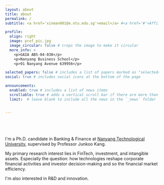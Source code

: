```yaml
---
layout: about
title: about
permalink: /
subtitle: <a href='xinman001@e.ntu.edu.sg'>email</a> #<a href='#'>Affiliations</a>. Address. Contacts. Motto. Etc.

profile:
  align: right
  image: prof_pic.jpg
  image_circular: false # crops the image to make it circular
  more_info: >
    <p>GAIA ABS-04-038</p>
    <p>Nanyang Business School</p>
    <p>91 Nanyang Avenue 639956</p>

selected_papers: false # includes a list of papers marked as "selected={true}"
social: true # includes social icons at the bottom of the page

announcements:
  enabled: true # includes a list of news items
  scrollable: true # adds a vertical scroll bar if there are more than 3 news items
  limit:  # leave blank to include all the news in the `_news` folder


---
```


<div style="margin-bottom: 5em;"></div>


I'm a Ph.D. candidate in Banking & Finance at [Nanyang Technological University](https://www.ntu.edu.sg), supervised by Professor Junkoo Kang. 


My primary research interest lies in FinTech, investment, and intangible assets. Especially the question: how technologies reshape corporate financial activities and investor decision-making and so the financial market efficiency.

I'm also interested in R&D and innovation.